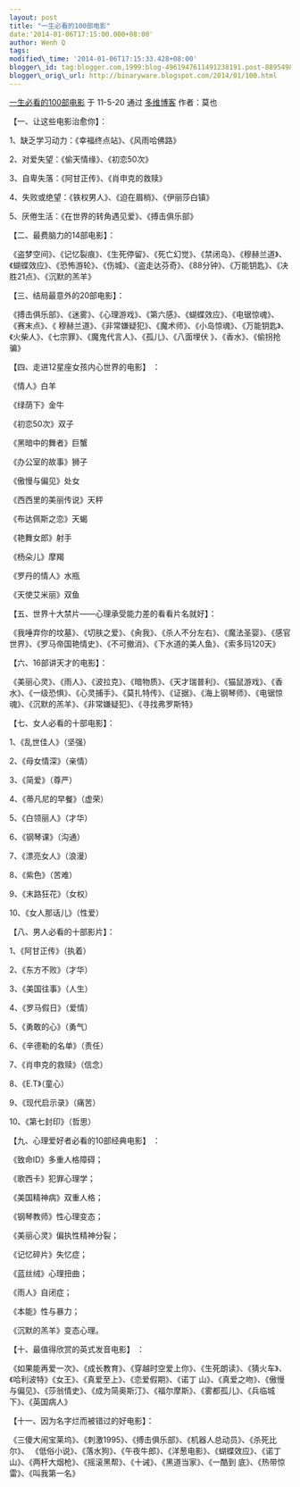 ```yaml
--- 
layout: post 
title: "一生必看的100部电影" 
date:'2014-01-06T17:15:00.000+08:00' 
author: Wenh Q
tags:
modified\_time: '2014-01-06T17:15:33.428+08:00' 
blogger\_id: tag:blogger.com,1999:blog-4961947611491238191.post-889549845683871097
blogger\_orig\_url: http://binaryware.blogspot.com/2014/01/100.html
---
```

[一生必看的100部电影](http://blog.dwnews.com/?p=137838) 于 11-5-20 通过
[多维博客](http://blog.dwnews.com/) 作者：莫也





【一、让这些电影治愈你】：



1、缺乏学习动力：《幸福终点站》、《风雨哈佛路》



2、对爱失望：《偷天情缘》、《初恋50次》



3、自卑失落：《阿甘正传》、《肖申克的救赎》



4、失败或绝望：《铁权男人》、《迫在眉梢》、《伊丽莎白镇》



5、厌倦生活：《在世界的转角遇见爱》、《搏击俱乐部》



【二、最费脑力的14部电影】：



《盗梦空间》、《记忆裂痕》、《生死停留》、《死亡幻觉》、《禁闭岛》、《穆赫兰道》、《蝴蝶效应》、《恐怖游轮》、《伤城》、《盗走达芬奇》、《88分钟》、《万能钥匙》、《决胜21点》、《沉默的羔羊》



【三、结局最意外的20部电影】：



《搏击俱乐部》、《迷雾》、《心理游戏》、《第六感》、《蝴蝶效应》、《电锯惊魂》、
《赛末点》、《
穆赫兰道》、《非常嫌疑犯》、《魔术师》、《小岛惊魂》、《万能钥匙》、《火柴人》、《七宗罪》、《魔鬼代言人》、《孤儿》、《八面埋伏
》、《香水》、《偷拐抢骗》



【四、走进12星座女孩内心世界的电影】 ：



《情人》白羊



《绿荫下》金牛



《初恋50次》双子



《黑暗中的舞者》巨蟹



《办公室的故事》狮子



《傲慢与偏见》处女



《西西里的美丽传说》天秤



《布达佩斯之恋》天蝎



《艳舞女郎》射手



《杨朵儿》摩羯



《罗丹的情人》水瓶



《天使艾米丽》双鱼



【五、世界十大禁片——心理承受能力差的看看片名就好】：



《我唾弃你的坟墓》、《切肤之爱》、《肏我》、《杀人不分左右》、《魔法圣婴》、《感官世界》、《罗马帝国艳情史》、《不可撤消》、《下水道的美人鱼》、《索多玛120天》



【六、16部讲天才的电影】：



《美丽心灵》、《雨人》、《波拉克》、《暗物质》、《天才瑞普利》、《猫鼠游戏》、《香水》、《一级恐惧》、《心灵捕手》、《莫扎特传》、《证据》、《海上钢琴师》、《电锯惊魂》、《沉默的羔羊》、《非常嫌疑犯》、《寻找弗罗斯特》



【七、女人必看的十部电影】：



1、《乱世佳人》（坚强）



2、《母女情深》（亲情）



3、《简爱》（尊严）



4、《蒂凡尼的早餐》（虚荣）



5、《白领丽人》（才华）



6、《钢琴课》（沟通）



7、《漂亮女人》（浪漫）



8、《紫色》（苦难）



9、《末路狂花》（女权）



10、《女人那话儿》（性爱）



【八、男人必看的十部影片】：



1、《阿甘正传》（执着）



2、《东方不败》（才华）



3、《美国往事》（人生）



4、《罗马假日》（爱情）



5、《勇敢的心》（勇气）



6、《辛德勒的名单》（责任）



7、《肖申克的救赎》（信念）



8、《E.T》（童心）



9、《现代启示录》（痛苦）



10、《第七封印》（哲思）



【九、心理爱好者必看的10部经典电影】 ：



《致命ID》多重人格障碍；



《歌西卡》犯罪心理学；



《美国精神病》双重人格；



《钢琴教师》性心理变态；



《美丽心灵》偏执性精神分裂；



《记忆碎片》失忆症；



《蓝丝绒》心理扭曲；



《雨人》自闭症；



《本能》性与暴力；



《沉默的羔羊》变态心理。



【十、最值得欣赏的英式发音电影】 ：



《如果能再爱一次》、《成长教育》、《穿越时空爱上你》、《生死朗读》、《猜火车》、《哈利波特》《女王》、《真爱至上》、《恋爱假期》、《诺丁
山》、《真爱之吻》、《傲慢与偏见》、《莎翁情史》、《成为简奥斯汀》、《福尔摩斯》、《雾都孤儿》、《兵临城下》、《英国病人》



【十一、因为名字烂而被错过的好电影】：



《三傻大闹宝莱坞》、《刺激1995》、《搏击俱乐部》、《机器人总动员》、《杀死比尔》、
《低俗小说》、《落水狗》、《午夜牛郎》、《洋葱电影》、《蝴蝶效应》、《诺丁山》、《两杆大烟枪》、《摇滚黑帮》、《十诫》、《黑道当家》、《一酷到
底》、《热带惊雷》、《叫我第一名》
